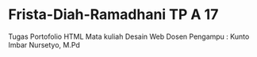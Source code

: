 # Frista-Diah-Ramadhani TP A 17
Tugas Portofolio HTML Mata kuliah Desain Web Dosen Pengampu : Kunto Imbar Nursetyo, M.Pd
